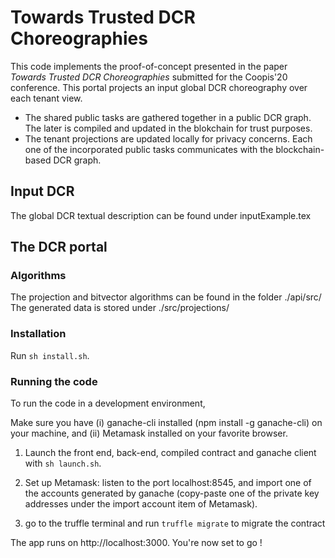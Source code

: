 #  Towards Trusted DCR Choreographies
This code implements the proof-of-concept presented in the paper <em>Towards Trusted DCR Choreographies</em> submitted for the Coopis'20 conference. 
This portal projects an input global DCR choreography over each tenant view. 
- The shared public tasks are gathered together in a public DCR graph. The later is compiled and updated in the blokchain for trust purposes. 
- The tenant projections are updated locally for privacy concerns. Each one of the incorporated public tasks communicates with the blockchain-based DCR graph. 


## Input DCR
The global DCR textual description can be found under inputExample.tex

## The DCR portal

### Algorithms
The projection and bitvector algorithms can be found in the folder ./api/src/
The generated data is stored under ./src/projections/


### Installation
Run <code>sh install.sh</code>.

### Running the code
To run the code in a development environment,

Make sure you have (i) ganache-cli installed (npm install -g ganache-cli) on your machine, and (ii) Metamask installed on your favorite browser.

1) Launch the front end, back-end, compiled contract and ganache client with 
<code>sh launch.sh</code>. 

2) Set up Metamask: listen to the port localhost:8545, and import one of the accounts generated by ganache (copy-paste one of the private key addresses under the import account item of Metamask).

3) go to the truffle terminal and run <code>truffle migrate</code> to migrate the contract


The app runs on http://localhost:3000. You're now set to go !

